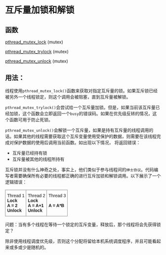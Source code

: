 # 互斥量加锁和解锁

## 函数

[pthread_mutex_lock](https://hpc-tutorials.llnl.gov/posix/man/pthread_mutex_lock.txt) (mutex)

[pthread_mutex_trylock](https://hpc-tutorials.llnl.gov/posix/man/pthread_mutex_trylock.txt) (mutex)

[pthread_mutex_unlock](https://hpc-tutorials.llnl.gov/posix/man/pthread_mutex_unlock.txt) (mutex)

## 用法：

线程使用` pthread_mutex_lock() `函数来获取对指定互斥量的锁。如果互斥锁已经被另外一个线程锁定，则这个调用会被阻塞，直到互斥量被解锁。

`pthread_mutex_trylock()`会尝试给一个互斥量加锁。但是，如果当前该互斥量已经加锁，这个函数会立即返回一个`busy`的错误码。如果在优先级反转的情况，这个函数可用于防止死锁。

`pthread_mutex_unlock()`会解锁一个互斥量，如果是持有互斥量的线程调用的话。如果其他的线程需要获取这个互斥变量使用受保护的数据，则需要在该线程完成对保护数据的使用后调用当前函数。如出现以下情况， 将返回错误：

+ 互斥量已经持有锁
+ 互斥量被其他的线程所持有

互斥锁并没有什么神奇之处，事实上，他们类似于参与线程间的`绅士协议`。代码编写者需要确保所有必要的线程都正确的进行互斥加锁和解锁调用。以下展示了一个逻辑错误：

<table style="border-collapse:collapse;border-spacing:0" class="tg"><thead><tr><th style="border-color:inherit;border-style:solid;border-width:1px;font-family:Arial, sans-serif;font-size:14px;font-weight:normal;overflow:hidden;padding:10px 5px;position:-webkit-sticky;position:sticky;text-align:left;top:-1px;vertical-align:top;will-change:transform;word-break:normal">Thread 1<br><span style="font-weight:bold;font-style:normal;text-decoration:none">Lock</span><br><span style="font-weight:bold;font-style:normal;text-decoration:none">A = 2</span><br><span style="font-weight:bold;font-style:normal;text-decoration:none">Unlock</span></th><th style="border-color:inherit;border-style:solid;border-width:1px;font-family:Arial, sans-serif;font-size:14px;font-weight:normal;overflow:hidden;padding:10px 5px;position:-webkit-sticky;position:sticky;text-align:left;top:-1px;vertical-align:top;will-change:transform;word-break:normal">Thread 2<br><span style="font-weight:bold;font-style:normal;text-decoration:none">Lock</span><br><span style="font-weight:bold;font-style:normal;text-decoration:none">A = A+1</span><br><span style="font-weight:bold;font-style:normal;text-decoration:none">Unlock       </span><br></th><th style="border-color:inherit;border-style:solid;border-width:1px;font-family:Arial, sans-serif;font-size:14px;font-weight:normal;overflow:hidden;padding:10px 5px;position:-webkit-sticky;position:sticky;text-align:left;top:-1px;vertical-align:top;will-change:transform;word-break:normal">Thread 3<br><span style="font-weight:bold;font-style:normal;text-decoration:none">        </span><br><span style="font-weight:bold;font-style:normal;text-decoration:none">A = A*B</span><br></th></tr></thead></table>

问题：当有多个线程在等待一个锁定的互斥变量，释放后，那个线程将会先获得锁定？

除非使用线程调度优先级，否则这个分配将留给本机系统调度程序，并且可能看起来或多或少是随机的。